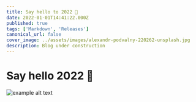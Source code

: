 ```yaml
---
title: Say hello to 2022 🎉
date: 2022-01-01T14:41:22.000Z
published: true
tags: ['Markdown', 'Releases']
canonical_url: false
cover_image: ../assets/images/alexandr-podvalny-220262-unsplash.jpg
description: Blog under construction
---
```


# Say hello 2022 🎉

![example alt text](../assets/images/2022-02-25-you-can-express-tags-today.jpg 'example Title')
